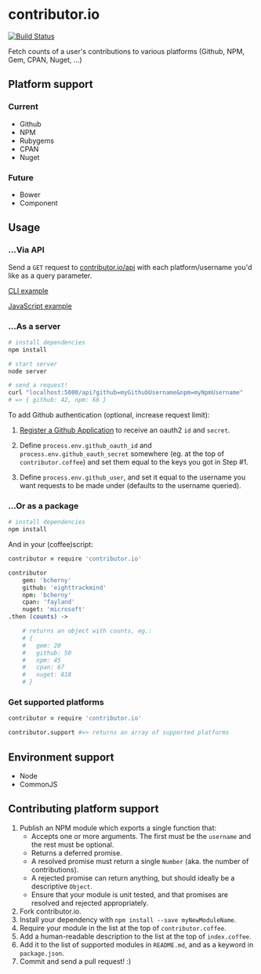 contributor.io
==============

[![Build Status](https://travis-ci.org/eighttrackmind/contributor.io.png)](https://travis-ci.org/eighttrackmind/contributor.io.png)

Fetch counts of a user's contributions to various platforms (Github, NPM, Gem, CPAN, Nuget, ...)

## Platform support

### Current

- Github
- NPM
- Rubygems
- CPAN
- Nuget

### Future

- Bower
- Component

## Usage

### ...Via API

Send a `GET` request to [contributor.io/api](http://contributor.io/api) with each platform/username you'd like as a query parameter.

[CLI example](https://gist.github.com/eighttrackmind/7571801)

[JavaScript example](https://gist.github.com/eighttrackmind/7571653)

### ...As a server

```bash
# install dependencies
npm install

# start server
node server

# send a request!
curl "localhost:5000/api?github=myGithubUsername&npm=myNpmUsername"
# => { github: 42, npm: 66 }
```

To add Github authentication (optional, increase request limit):

1. [Register a Github Application](http://developer.github.com/guides/basics-of-authentication/) to receive an oauth2 `id` and `secret`.

2. Define `process.env.github_oauth_id` and `process.env.github_oauth_secret` somewhere (eg. at the top of `contributor.coffee`) and set them equal to the keys you got in Step #1.

3. Define `process.env.github_user`, and set it equal to the username you want requests to be made under (defaults to the username queried).

### ...Or as a package

```bash
# install dependencies
npm install
```
And in your (coffee)script:

```coffee
contributor = require 'contributor.io'

contributor
	gem: 'bcherny'
	github: 'eighttrackmind'
	npm: 'bcherny'
	cpan: 'fayland'
	nuget: 'microsoft'
.then (counts) ->

	# returns an object with counts, eg.:
	# {
	#	gem: 20
	#	github: 50
	#	npm: 45
	#	cpan: 67
	#   nuget: 818
	# }
```

### Get supported platforms

```coffee
contributor = require 'contributor.io'

contributor.support #=> returns an array of supported platforms
```

## Environment support

- Node
- CommonJS

## Contributing platform support

1. Publish an NPM module which exports a single function that:
	- Accepts one or more arguments. The first must be the `username` and the rest must be optional.
	- Returns a deferred promise.
	- A resolved promise must return a single `Number` (aka. the number of contributions).
	- A rejected promise can return anything, but should ideally be a descriptive `Object`.
	- Ensure that your module is unit tested, and that promises are resolved and rejected appropriately.
2. Fork contributor.io.
3. Install your dependency with `npm install --save myNewModuleName`.
4. Require your module in the list at the top of `contributor.coffee`.
5. Add a human-readable description to the list at the top of `index.coffee`.
6. Add it to the list of supported modules in `README.md`, and as a keyword in `package.json`.
7. Commit and send a pull request! :)